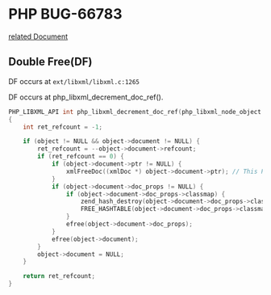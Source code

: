 # PHP BUG-66783

[related Document](https://bugs.php.net/bug.php?id=66783)

## Double Free(DF)
DF occurs at `ext/libxml/libxml.c:1265 `

DF occurs at php_libxml_decrement_doc_ref(). 

```c
PHP_LIBXML_API int php_libxml_decrement_doc_ref(php_libxml_node_object *object)
{
	int ret_refcount = -1;

	if (object != NULL && object->document != NULL) {
		ret_refcount = --object->document->refcount;
		if (ret_refcount == 0) {
			if (object->document->ptr != NULL) {
				xmlFreeDoc((xmlDoc *) object->document->ptr); // This Point!
			}
			if (object->document->doc_props != NULL) {
				if (object->document->doc_props->classmap) {
					zend_hash_destroy(object->document->doc_props->classmap);
					FREE_HASHTABLE(object->document->doc_props->classmap);
				}
				efree(object->document->doc_props);
			}
			efree(object->document);
		}
		object->document = NULL;
	}

	return ret_refcount;
}
```